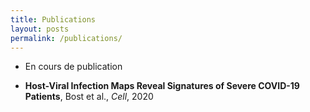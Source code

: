 ```yaml
---
title: Publications
layout: posts
permalink: /publications/
---
```


* En cours de publication 

* **Host-Viral Infection Maps Reveal Signatures of Severe COVID-19 Patients**, Bost et al., *Cell*, 2020


